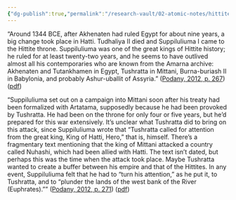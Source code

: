 ```yaml
---
{"dg-publish":true,"permalink":"/research-vault/02-atomic-notes/hittite-king-suppiluliuma-i-becomes-more-belligerent-around-1340-bce/"}
---
```


“Around 1344 BCE, after Akhenaten had ruled Egypt for about nine years, a big change took place in Hatti. Tudhaliya II died and Suppiluliuma I came to the Hittite throne. Suppiluliuma was one of the great kings of Hittite history; he ruled for at least twenty-two years, and he seems to have outlived almost all his contemporaries who are known from the Amarna archive: Akhenaten and Tutankhamen in Egypt, Tushratta in Mittani, Burna-buriash II in Babylonia, and probably Ashur-uballit of Assyria.” ([Podany, 2012, p. 267](zotero://select/library/items/GN73GMNP)) ([pdf](zotero://open-pdf/library/items/LXNK9GFK?page=292&annotation=3GKB6S45))

“Suppiluliuma set out on a campaign into Mittani soon after his treaty had been formalized with Artatama, supposedly because he had been provoked by Tushratta. He had been on the throne for only four or five years, but he’d prepared for this war extensively. It’s unclear what Tushratta did to bring on this attack, since Suppiluliuma wrote that “Tushratta called for attention from the great king, King of Hatti, Hero,” that is, himself. There’s a fragmentary text mentioning that the king of Mittani attacked a country called Nuhashi, which had been allied with Hatti. The text isn’t dated, but perhaps this was the time when the attack took place. Maybe Tushratta wanted to create a buffer between his empire and that of the Hittites. In any event, Suppiluliuma felt that he had to “turn his attention,” as he put it, to Tushratta, and to “plunder the lands of the west bank of the River (Euphrates).”” ([Podany, 2012, p. 271](zotero://select/library/items/GN73GMNP)) ([pdf](zotero://open-pdf/library/items/LXNK9GFK?page=296&annotation=AQUJMU5W))